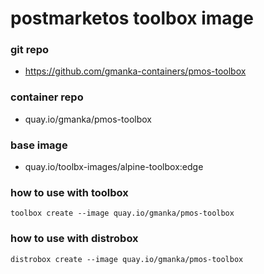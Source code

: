 # postmarketos toolbox image

### git repo
- https://github.com/gmanka-containers/pmos-toolbox

### container repo
- quay.io/gmanka/pmos-toolbox

### base image
- quay.io/toolbx-images/alpine-toolbox:edge

### how to use with toolbox

```shell
toolbox create --image quay.io/gmanka/pmos-toolbox
```

### how to use with distrobox

```shell
distrobox create --image quay.io/gmanka/pmos-toolbox
```

